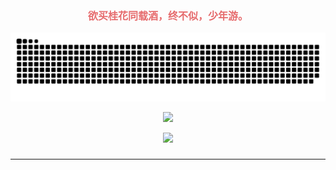 #
<div align = "center">
<p style="color: #e66b6d; font-size: 16px; font-weight: bold;">欲买桂花同载酒，终不似，少年游。</p>
</div> 


<p align = "center">
  <img src = "https://raw.githubusercontent.com/ananyuanan/ananyuanan/output/github-contribution-grid-snake.svg">
</p>

<p align = "center">
  <img src = "https://github-readme-stats.vercel.app/api?username=ananyuanan&show_icons=true&theme=tokyonight&line_height=27">
</p>

<p align = "center">
<img width="50%" src="https://github-readme-streak-stats.herokuapp.com/?user=ananyuanan&show_icons=true&locale=en&layout=compact&theme=radical&line_height=0" />
</p>


### 




### 
****



